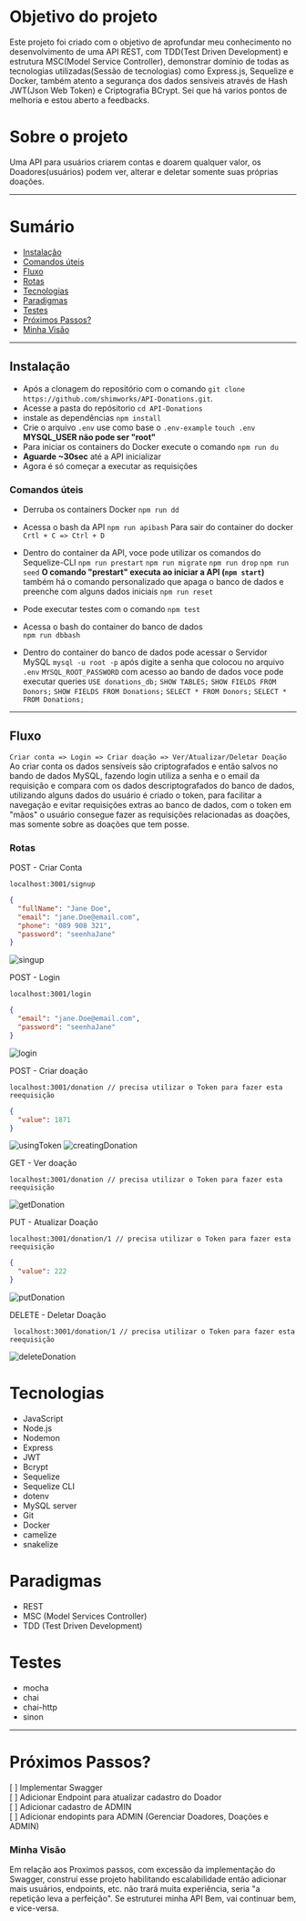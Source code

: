 # Objetivo do projeto

Este projeto foi criado com o objetivo de aprofundar meu conhecimento no desenvolvimento de uma API REST, com TDD(Test Driven Development) e estrutura MSC(Model Service Controller), demonstrar domínio de todas as tecnologias utilizadas(Sessão de tecnologias) como Express.js, Sequelize e Docker, também atento a segurança dos dados sensíveis através de Hash JWT(Json Web Token) e Criptografia BCrypt.
Sei que há varios pontos de melhoria e estou aberto a feedbacks.


# Sobre o projeto

Uma API para usuários criarem contas e doarem qualquer valor, os Doadores(usuários) podem ver, alterar e deletar somente suas próprias doações.

---
# Sumário

- [Instalação](#Instalação)
- [Comandos úteis](#comandos-úteis)
- [Fluxo](#fluxo)
- [Rotas](#rotas)
- [Tecnologias](#tecnologias)
- [Paradigmas](#Paradigmas)
- [Testes](#Testes)
- [Próximos Passos?](#próximos-passos)
- [Minha Visão](#minha-visão)
---

## Instalação

* Após a clonagem do repositório com o comando
`git clone https://github.com/shimworks/API-Donations.git`.
* Acesse a pasta do repósitorio
`cd API-Donations`
* instale as dependências
`npm install`
* Crie o arquivo `.env` use como base o `.env-example`
`touch .env`
**MYSQL_USER não pode ser "root"**
* Para iniciar os containers do Docker execute o comando `npm run du`
* **Aguarde ~30sec** até a API inicializar
* Agora é só começar a executar as requisições

### Comandos úteis

- Derruba os containers Docker 
  `npm run dd`
  
- Acessa o bash da API 
  `npm run apibash`
  Para sair do container do docker `Crtl + C => Ctrl + D`
- Dentro do container da API, voce pode utilizar os comandos do Sequelize-CLI
  `npm run prestart` `npm run migrate` `npm run drop` `npm run seed` 
  **O comando "prestart" executa ao iniciar a API (`npm start`)**
  também há o comando personalizado que apaga o banco de dados e preenche com alguns dados iniciais
  `npm run reset`
- Pode executar testes com o comando
  `npm test`
- Acessa o bash do container do banco de dados  
  `npm run dbbash`
- Dentro do container do banco de dados pode acessar o Servidor MySQL
  `mysql -u root -p` após digite a senha que colocou no arquivo `.env` `MYSQL_ROOT_PASSWORD` com acesso ao bando de dados voce pode executar queries
  `USE donations_db;`
  `SHOW TABLES;`
  `SHOW FIELDS FROM Donors;`
  `SHOW FIELDS FROM Donations;`
  `SELECT * FROM Donors;`
  `SELECT * FROM Donations;`
---
## Fluxo

`Criar conta => Login => Criar doação => Ver/Atualizar/Deletar Doação`
Ao criar conta os dados sensíveis são criptografados e então salvos no bando de dados MySQL, fazendo login utiliza a senha e o email da requisição e compara com os dados descriptografados do banco de dados, utilizando alguns dados do usuário é criado o token, para facilitar a navegação e evitar requisições extras ao banco de dados, com o token em "mãos" o usuário consegue fazer as requisições relacionadas as doações, mas somente sobre as doações que tem posse.


### Rotas

POST - Criar Conta 
```
localhost:3001/signup
```
```json
{
  "fullName": "Jane Doe",
  "email": "jane.Doe@email.com",
  "phone": "089 908 321",
  "password": "seenhaJane"
}
```
![singup](/Global/Pics/01-singup.png)

POST - Login
```
localhost:3001/login
```
```json
{
  "email": "jane.Doe@email.com",
  "password": "seenhaJane"
}
```
![login](/Global/Pics/02-login.png)

POST - Criar doação
```
localhost:3001/donation // precisa utilizar o Token para fazer esta reequisição
```
```json
{
  "value": 1871
}
```
![usingToken](/Global/Pics/03_1-postDonation.png)
![creatingDonation](/Global/Pics/03_2-postDonation.png)

GET - Ver doação
```
localhost:3001/donation // precisa utilizar o Token para fazer esta reequisição
```
![getDonation](/Global/Pics/04-getDonation.png)

PUT - Atualizar Doação
```
localhost:3001/donation/1 // precisa utilizar o Token para fazer esta reequisição
```
```json
{
  "value": 222
}
```
![putDonation](/Global/Pics/05-putDonation.png)

DELETE - Deletar Doação
```
 localhost:3001/donation/1 // precisa utilizar o Token para fazer esta reequisição
```
![deleteDonation](/Global/Pics/06-deleteDonation.png)

# Tecnologias
- JavaScript
- Node.js
- Nodemon
- Express
- JWT
- Bcrypt
- Sequelize
- Sequelize CLI
- dotenv
- MySQL server
- Git
- Docker
- camelize
- snakelize

# Paradigmas
- REST
- MSC (Model Services Controller)
- TDD (Test Driven Development)

# Testes
- mocha
- chai
- chai-http
- sinon

---

# Próximos Passos?

[ ] Implementar Swagger  
[ ] Adicionar Endpoint para atualizar cadastro do Doador  
[ ] Adicionar cadastro de ADMIN  
[ ] Adicionar endopints para ADMIN (Gerenciar Doadores, Doações e ADMIN)  

### Minha Visão 
Em relação aos Proximos passos, com excessão da implementação do Swagger, construí esse projeto habilitando escalabilidade então adicionar mais usuários, endpoints, etc. não trará muita experiência, seria "a repetição leva a perfeição". Se estruturei minha API Bem, vai continuar bem, e vice-versa.


